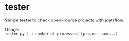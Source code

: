 # tester

Simple tester to check open-source projects with jdataflow.

Usage:  
`tester.py [-j number-of-processes] [project-name...]`
